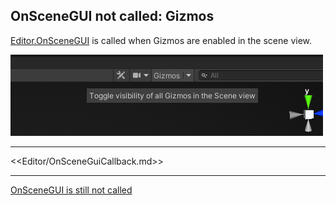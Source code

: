 ## OnSceneGUI not called: Gizmos
[Editor.OnSceneGUI](https://docs.unity3d.com/ScriptReference/Editor.OnSceneGUI.html) is called when Gizmos are enabled in the scene view.

![Scene view gizmo toggle](../../../Interface/Scene%20View/scene-view-gizmo-toggle.png)  

---  

<<Editor/OnSceneGuiCallback.md>>

---  

[OnSceneGUI is still not called](OnSceneGUI%20Inspectors.md)
